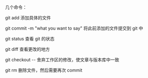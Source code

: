 几个命令：

git add <filename>
添加具体的文件

git commit -m "what you want to say"
将此前添加的文件提交到 git 中

git status
查看 git 的状态

git diff 
查看更改的地方

git checkout -- <filename>
舍弃工作区的修改，使文章与版本库中一致


git rm <filename>
删除文件，然后需要再次 commit

